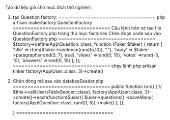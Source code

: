 Tạo dữ liệu giả cho mục đích thử nghiệm
1. tạo Question factory:
=================================
php artisan make:factory QuestionFactory
=================================
Câu lệnh trên sẽ tạo file QuestionFactory.php trong thư mục factories
Chèn đoạn code sau vào QuestionFactory.php
=================================
$factory->define(App\Question::class, function (Faker $faker) {
    return [
        'title' => rtrim($faker->sentence(rand(5,10)), "."),
        'body' => $faker->paragraphs(rand(3, 7), true),
        'views' =>rand(0, 10),
        'votes' =>rand(-3, 10),
        'answers' =>rand(0, 10)
    ];
});
=================================
chạy lệnh php artisan tinker
factory(App\User::class, 3)->create()
2. Chèn dòng mã sau vào databseSeeder.php
=================================
public function run()
    {
        // $this->call(UsersTableSeeder::class);
        factory(App\User::class, 3)->create()->each(function($user){
            $user->questions()
                    ->saveMany(
                        factory(App\Question::class, rand(1, 5))->make()
                    );
        });
        
    }
=================================